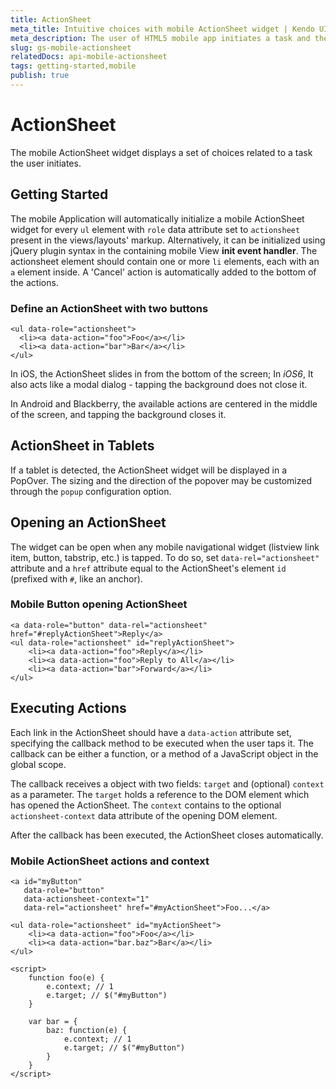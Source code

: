 ```yaml
---
title: ActionSheet
meta_title: Intuitive choices with mobile ActionSheet widget | Kendo UI Documentation
meta_description: The user of HTML5 mobile app initiates a task and the mobile ActionSheet widget displays a set of choices.
slug: gs-mobile-actionsheet
relatedDocs: api-mobile-actionsheet
tags: getting-started,mobile
publish: true
---
```


# ActionSheet

The mobile ActionSheet widget displays a set of choices related to a task the user initiates.

## Getting Started

The mobile Application will automatically initialize a mobile ActionSheet widget for every `ul` element with `role`
data attribute set to `actionsheet` present in the views/layouts' markup.
Alternatively, it can be initialized using jQuery plugin syntax in the containing mobile View **init event handler**.
The actionsheet element should contain one or more `li` elements, each with an `a` element inside. A 'Cancel' action is automatically added to the bottom of the actions.

### Define an ActionSheet with two buttons

    <ul data-role="actionsheet">
      <li><a data-action="foo">Foo</a></li>
      <li><a data-action="bar">Bar</a></li>
    </ul>

In iOS, the ActionSheet slides in from the bottom of the screen; In *iOS6*,  It also acts like a modal dialog - tapping the background does not close it.

In Android and Blackberry, the available actions are centered in the middle of the screen, and tapping the background closes it.

## ActionSheet in Tablets

If a tablet is detected, the ActionSheet widget will be displayed in a PopOver. The sizing and the direction of the popover may be customized
through the `popup` configuration option.

## Opening an ActionSheet

The widget can be open when any mobile navigational widget (listview link item, button, tabstrip, etc.) is tapped.
To do so, set `data-rel="actionsheet"` attribute and a `href` attribute equal to the ActionSheet's element `id` (prefixed with `#`, like an anchor).

### Mobile Button opening ActionSheet

    <a data-role="button" data-rel="actionsheet" href="#replyActionSheet">Reply</a>
    <ul data-role="actionsheet" id="replyActionSheet">
        <li><a data-action="foo">Reply</a></li>
        <li><a data-action="foo">Reply to All</a></li>
        <li><a data-action="bar">Forward</a></li>
    </ul>

## Executing Actions

Each link in the ActionSheet should have a `data-action` attribute set, specifying the callback method to be executed when the user taps it.
The callback can be either a function, or a method of a JavaScript object in the global scope.

The callback receives a object with two fields: `target` and (optional) `context` as a
parameter. The `target` holds a reference to the DOM element which has opened the ActionSheet. The `context` contains
to the optional `actionsheet-context` data attribute of the opening DOM element.

After the callback has been executed, the ActionSheet closes automatically.

### Mobile ActionSheet actions and context

    <a id="myButton"
       data-role="button"
       data-actionsheet-context="1"
       data-rel="actionsheet" href="#myActionSheet">Foo...</a>

    <ul data-role="actionsheet" id="myActionSheet">
        <li><a data-action="foo">Foo</a></li>
        <li><a data-action="bar.baz">Bar</a></li>
    </ul>

    <script>
        function foo(e) {
            e.context; // 1
            e.target; // $("#myButton")
        }

        var bar = {
            baz: function(e) {
                e.context; // 1
                e.target; // $("#myButton")
            }
        }
    </script>

